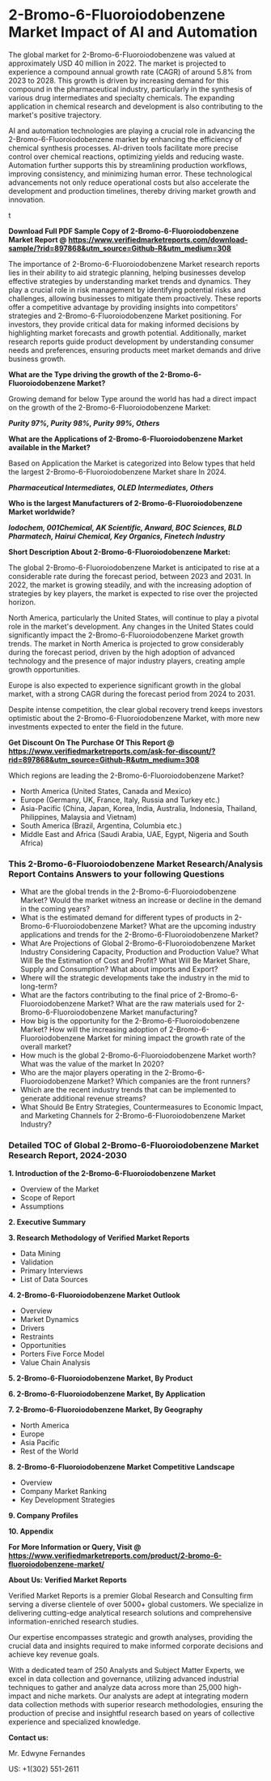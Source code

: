 <meta name="title" content="Global 2-Bromo-6-Fluoroiodobenzene Market Impact of AI and Automation"><meta name="description" content="The global market for 2-Bromo-6-Fluoroiodobenzene was valued at approximately USD 40 million in 2022. The market is projected to experience a compound annual growth ra"><meta name="title" content="2-Bromo-6-Fluoroiodobenzene Market Size, Share, Scope, Trends, Growth, Opportunities, Analysis, Forecast"><h1>2-Bromo-6-Fluoroiodobenzene Market Impact of AI and Automation</h1><p>The global market for 2-Bromo-6-Fluoroiodobenzene was valued at approximately USD 40 million in 2022. The market is projected to experience a compound annual growth rate (CAGR) of around 5.8% from 2023 to 2028. This growth is driven by increasing demand for this compound in the pharmaceutical industry, particularly in the synthesis of various drug intermediates and specialty chemicals. The expanding application in chemical research and development is also contributing to the market's positive trajectory.</p><p>AI and automation technologies are playing a crucial role in advancing the 2-Bromo-6-Fluoroiodobenzene market by enhancing the efficiency of chemical synthesis processes. AI-driven tools facilitate more precise control over chemical reactions, optimizing yields and reducing waste. Automation further supports this by streamlining production workflows, improving consistency, and minimizing human error. These technological advancements not only reduce operational costs but also accelerate the development and production timelines, thereby driving market growth and innovation.</p>t</p><p id="" class=""><strong>Download Full PDF Sample Copy of 2-Bromo-6-Fluoroiodobenzene Market Report @ <a href="https://www.verifiedmarketreports.com/download-sample/?rid=897868&utm_source=Github-R&utm_medium=308" target="_blank">https://www.verifiedmarketreports.com/download-sample/?rid=897868&utm_source=Github-R&utm_medium=308</a></strong></p><p>The importance of&nbsp;2-Bromo-6-Fluoroiodobenzene Market research reports lies in their ability to aid strategic planning, helping businesses develop effective strategies by understanding market trends and dynamics. They play a crucial role in risk management by identifying potential risks and challenges, allowing businesses to mitigate them proactively. These reports offer a competitive advantage by providing insights into competitors' strategies and 2-Bromo-6-Fluoroiodobenzene Market positioning. For investors, they provide critical data for making informed decisions by highlighting market forecasts and growth potential. Additionally, market research reports guide product development by understanding consumer needs and preferences, ensuring products meet market demands and drive business growth.</p><p><strong>What are the&nbsp;Type driving the growth of the 2-Bromo-6-Fluoroiodobenzene Market?</strong></p><p id="" class="">Growing demand for below Type around the world has had a direct impact on the growth of the 2-Bromo-6-Fluoroiodobenzene Market:</p><em><strong>Purity 97%, Purity 98%, Purity 99%, Others</strong></em></p><strong>What are the&nbsp;Applications&nbsp;of 2-Bromo-6-Fluoroiodobenzene Market available in the Market?</strong></p><p id="" class="">Based on Application the Market is categorized into Below types that held the largest 2-Bromo-6-Fluoroiodobenzene Market share In 2024.</p><em><strong>Pharmaceutical Intermediates, OLED Intermediates, Others</strong></em></p><strong>Who is the largest Manufacturers of 2-Bromo-6-Fluoroiodobenzene Market worldwide?</strong></p><p><em><strong>Iodochem, 001Chemical, AK Scientific, Anward, BOC Sciences, BLD Pharmatech, Hairui Chemical, Key Organics, Finetech Industry</strong></em></p><p id="" class=""><strong>Short Description About 2-Bromo-6-Fluoroiodobenzene Market:</strong></p><p>The global 2-Bromo-6-Fluoroiodobenzene Market is anticipated to rise at a considerable rate during the forecast period, between 2023 and 2031. In 2022, the market is growing steadily, and with the increasing adoption of strategies by key players, the market is expected to rise over the projected horizon.</p><p>North America, particularly the United States, will continue to play a pivotal role in the market's development. Any changes in the United States could significantly impact the 2-Bromo-6-Fluoroiodobenzene Market growth trends. The market in North America is projected to grow considerably during the forecast period, driven by the high adoption of advanced technology and the presence of major industry players, creating ample growth opportunities.</p><p>Europe is also expected to experience significant growth in the global market, with a strong CAGR during the forecast period from 2024 to 2031.</p><p>Despite intense competition, the clear global recovery trend keeps investors optimistic about the 2-Bromo-6-Fluoroiodobenzene Market, with more new investments expected to enter the field in the future.</p><p id="" class=""><strong>Get Discount On The Purchase Of This Report @ <a href="https://www.verifiedmarketreports.com/ask-for-discount/?rid=897868&utm_source=Github-R&utm_medium=308" target="_blank">https://www.verifiedmarketreports.com/ask-for-discount/?rid=897868&utm_source=Github-R&utm_medium=308</a></strong></p>Which regions are leading the 2-Bromo-6-Fluoroiodobenzene Market?</p><ul><li>North America (United States, Canada and Mexico)</li><li>Europe (Germany, UK, France, Italy, Russia and Turkey etc.)</li><li>Asia-Pacific (China, Japan, Korea, India, Australia, Indonesia, Thailand, Philippines, Malaysia and Vietnam)</li><li>South America (Brazil, Argentina, Columbia etc.)</li><li>Middle East and Africa (Saudi Arabia, UAE, Egypt, Nigeria and South Africa)</li></ul><h3 id="" class="">This 2-Bromo-6-Fluoroiodobenzene Market Research/Analysis Report Contains Answers to your following Questions</h3><ul><li>What are the global trends in the 2-Bromo-6-Fluoroiodobenzene Market? Would the market witness an increase or decline in the demand in the coming years?</li><li>What is the estimated demand for different types of products in 2-Bromo-6-Fluoroiodobenzene Market? What are the upcoming industry applications and trends for the 2-Bromo-6-Fluoroiodobenzene Market?</li><li>What Are Projections of Global 2-Bromo-6-Fluoroiodobenzene Market Industry Considering Capacity, Production and Production Value? What Will Be the Estimation of Cost and Profit? What Will Be Market Share, Supply and Consumption? What about imports and Export?</li><li>Where will the strategic developments take the industry in the mid to long-term?</li><li>What are the factors contributing to the final price of 2-Bromo-6-Fluoroiodobenzene Market? What are the raw materials used for 2-Bromo-6-Fluoroiodobenzene Market manufacturing?</li><li>How big is the opportunity for the 2-Bromo-6-Fluoroiodobenzene Market? How will the increasing adoption of 2-Bromo-6-Fluoroiodobenzene Market for mining impact the growth rate of the overall market?</li><li>How much is the global 2-Bromo-6-Fluoroiodobenzene Market worth? What was the value of the market In 2020?</li><li>Who are the major players operating in the 2-Bromo-6-Fluoroiodobenzene Market? Which companies are the front runners?</li><li>Which are the recent industry trends that can be implemented to generate additional revenue streams?</li><li>What Should Be Entry Strategies, Countermeasures to Economic Impact, and Marketing Channels for 2-Bromo-6-Fluoroiodobenzene Market Industry?</li></ul><h3 id="" class="">Detailed TOC of Global 2-Bromo-6-Fluoroiodobenzene Market Research Report, 2024-2030</h3><p id="" class=""><strong>1. Introduction of the 2-Bromo-6-Fluoroiodobenzene Market</strong></p><ul><li>Overview of the Market</li><li>Scope of Report</li><li>Assumptions</li></ul><p id="" class=""><strong>2. Executive Summary</strong></p><p id="" class=""><strong>3. Research Methodology of Verified Market Reports</strong></p><ul><li>Data Mining</li><li>Validation</li><li>Primary Interviews</li><li>List of Data Sources</li></ul><p id="" class=""><strong>4. 2-Bromo-6-Fluoroiodobenzene Market Outlook</strong></p><ul><li>Overview</li><li>Market Dynamics</li><li>Drivers</li><li>Restraints</li><li>Opportunities</li><li>Porters Five Force Model</li><li>Value Chain Analysis</li></ul><p id="" class=""><strong>5. 2-Bromo-6-Fluoroiodobenzene Market, By Product</strong></p><p id="" class=""><strong>6. 2-Bromo-6-Fluoroiodobenzene Market, By Application</strong></p><p id="" class=""><strong>7. 2-Bromo-6-Fluoroiodobenzene Market, By Geography</strong></p><ul><li>North America</li><li>Europe</li><li>Asia Pacific</li><li>Rest of the World</li></ul><p id="" class=""><strong>8. 2-Bromo-6-Fluoroiodobenzene Market Competitive Landscape</strong></p><ul><li>Overview</li><li>Company Market Ranking</li><li>Key Development Strategies</li></ul><p id="" class=""><strong>9. Company Profiles</strong></p><p id="" class=""><strong>10. Appendix</strong></p><p id="" class=""><strong>For More Information or Query, Visit @ <a href="https://www.verifiedmarketreports.com/product/2-bromo-6-fluoroiodobenzene-market/" target="_blank">https://www.verifiedmarketreports.com/product/2-bromo-6-fluoroiodobenzene-market/</a></strong></p><p id="" class=""><strong>About Us: Verified Market Reports</strong></p><p id="" class="">Verified Market Reports is a premier Global Research and Consulting firm serving a diverse clientele of over 5000+ global customers. We specialize in delivering cutting-edge analytical research solutions and comprehensive information-enriched research studies.</p><p id="" class="">Our expertise encompasses strategic and growth analyses, providing the crucial data and insights required to make informed corporate decisions and achieve key revenue goals.</p><p id="" class="">With a dedicated team of 250 Analysts and Subject Matter Experts, we excel in data collection and governance, utilizing advanced industrial techniques to gather and analyze data across more than 25,000 high-impact and niche markets. Our analysts are adept at integrating modern data collection methods with superior research methodologies, ensuring the production of precise and insightful research based on years of collective experience and specialized knowledge.</p><p id="" class=""><strong>Contact us:</strong></p><p id="" class="">Mr. Edwyne Fernandes</p><p id="" class="">US: +1(302) 551-2611</p>